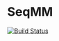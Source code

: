 # SeqMM

[![Build Status](https://travis-ci.com/ZebinYang/SeqMM.svg?branch=master)](https://travis-ci.org/joerick/cibuildwheel)
